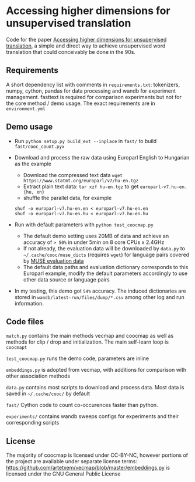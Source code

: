 # Accessing higher dimensions for unsupervised translation

Code for the paper [Accessing higher dimensions for unsupervised translation](https://arxiv.org/abs/2305.14200),
a simple and direct way to achieve unsupervised word translation that could conceivably be done in the 90s.

## Requirements

A short dependency list with comments in `requirements.txt`: tokenizers, numpy, cython,
pandas for data processing and wandb for experiment management.
fasttext is required for comparison experiments but not for the core method / demo usage.
The exact requirements are in `environment.yml`

## Demo usage

* Run `python setup.py build_ext --inplace` in `fast/` to build `fast/cooc_count.pyx`

* Download and process the raw data using Europarl English to Hungarian as the example
    * Download the compressed text data `wget https://www.statmt.org/europarl/v7/hu-en.tgz`
    * Extract plain text data: `tar xzf hu-en.tgz` to get `europarl-v7.hu-en.{hu, en}` 
    * shuffle the parallel data, for example
    ```
    shuf -o europarl-v7.hu-en.en < europarl-v7.hu-en.en
    shuf -o europarl-v7.hu-en.hu < europarl-v7.hu-en.hu
    ```

* Run with default parameters with `python test_coocmap.py`
    * The default demo setting uses 20MB of data and achieve an accuracy of `> 50%` in under 5min on 8 core CPUs x 2.4GHz
    * If not already, the evaluation data will be downloaded by `data.py` to `~/.cache/cooc/muse_dicts` (requires `wget`)
    for language pairs covered by [MUSE evaluation data](https://github.com/facebookresearch/MUSE#ground-truth-bilingual-dictionaries)
    * The default data paths and evaluation dictionary corresponds to this Europarl example, modify the default parameters accordingly to use other data source or language pairs

* In my testing, this demo got `54%` accuracy. The induced dictionaries are stored in `wandb/latest-run/files/dump/*.csv` among other log and run information.


## Code files

`match.py` contains the main methods vecmap and coocmap as well as methods for clip / drop and initialization. The main self-learn loop is `coocmapt`

`test_coocmap.py` runs the demo code, parameters are inline

`embeddings.py` is adopted from vecmap, with additions for comparison with other association methods

`data.py` contains most scripts to download and process data. Most data is saved in `~/.cache/cooc/` by default

`fast/` Cython code to count co-occurences faster than python.

`experiments/` contains wandb sweeps configs for experiments and their corresponding scripts

## License

The majority of coocmap is licensed under CC-BY-NC, however portions of the project are available under separate license terms: https://github.com/artetxem/vecmap/blob/master/embeddings.py is licensed under the GNU General Public License